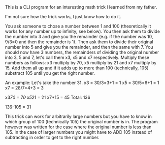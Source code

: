This is a CLI program for an interesting math trick I learned from my father.

I'm not sure how the trick works, I just know how to do it.

You ask someone to chose a number between 1 and 100 (theoretically it works for any number up to infinity, see below).
You then ask them to divide the number into 3 and give you the remainder (e.g. if the number was 10, 9/3=0 and then the remainder is 1).
Then ask them to divide their original number into 5 and give you the remainder, and then the same with 7.
You should now have 3 numbers, the remainders of dividing the original number into 3, 5 and 7, let's call them x3, x5 and x7 respectively.
Multiply these numbers as follows: x3 multiply by 70, x5 multiply by 21 and x7 multiply by 15. Add them all up and if it adds up to more than 100 (technically, 105) substract 105 until you get the right number.

An example:
Let's take the number 31.
x3 = 30/3=3+1 = 1
x5 = 30/5=6+1 = 1
x7 = 28/7=4+3 = 3

x3*70 = 70
x5*21 = 21
x7*15 = 45
Total: 136

136-105 = 31


This trick can work for arbitrarily large numbers but you have to know in which group of 100 (technically 105) the original number is in.
The program however was written for the case where the original number is less than 105.
In the case of larger numbers you might have to ADD 105 instead of subtracting in order to get to the right number.
